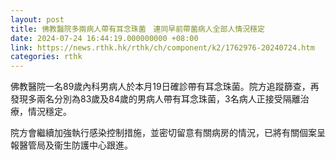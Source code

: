 ```yaml
---
layout: post
title: 佛教醫院多兩病人帶有耳念珠菌　連同早前帶菌病人全部人情況穩定
date: 2024-07-24 16:44:19.000000000 +08:00
link: https://news.rthk.hk/rthk/ch/component/k2/1762976-20240724.htm
categories: rthk
---
```


佛教醫院一名89歲內科男病人於本月19日確診帶有耳念珠菌。院方追蹤篩查，再發現多兩名分別為83歲及84歲的男病人帶有耳念珠菌，3名病人正接受隔離治療，情況穩定。
 
院方會繼續加強執行感染控制措施，並密切留意有關病房的情況，已將有關個案呈報醫管局及衞生防護中心跟進。
